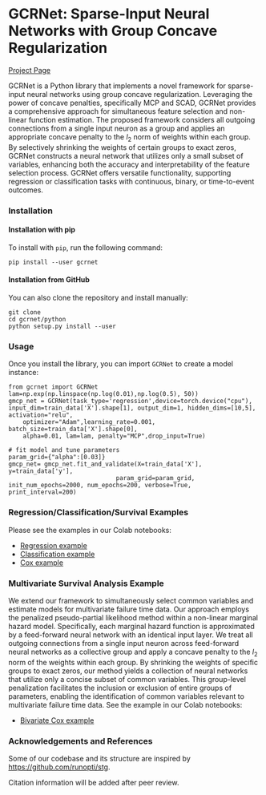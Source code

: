 # GCRNet: Sparse-Input Neural Networks with Group Concave Regularization

[Project Page](https://github.com/r08in/GCRNN)

GCRNet is a Python library that implements a novel framework for sparse-input neural networks using group concave regularization. Leveraging the power of concave penalties, specifically MCP and SCAD, GCRNet provides a comprehensive approach for simultaneous feature selection and non-linear function estimation. The proposed framework considers all outgoing connections from a single input neuron as a group and applies an appropriate concave penalty to the $l_2$ norm of weights within each group. By selectively shrinking the weights of certain groups to exact zeros, GCRNet constructs a neural network that utilizes only a small subset of variables, enhancing both the accuracy and interpretability of the feature selection process. GCRNet offers versatile functionality, supporting regression or classification tasks with continuous, binary, or time-to-event outcomes.

### Installation

#### Installation with pip

To install with `pip`, run the following command:
```
pip install --user gcrnet
```

#### Installation from GitHub

You can also clone the repository and install manually:
```
git clone 
cd gcrnet/python
python setup.py install --user
```

### Usage

Once you install the library, you can import `GCRNet` to create a model instance:
```
from gcrnet import GCRNet
lam=np.exp(np.linspace(np.log(0.01),np.log(0.5), 50))
gmcp_net = GCRNet(task_type='regression',device=torch.device("cpu"), input_dim=train_data['X'].shape[1], output_dim=1, hidden_dims=[10,5], activation="relu",
    optimizer="Adam",learning_rate=0.001, batch_size=train_data['X'].shape[0], 
    alpha=0.01, lam=lam, penalty="MCP",drop_input=True)

# fit model and tune parameters
param_grid={"alpha":[0.03]}
gmcp_net= gmcp_net.fit_and_validate(X=train_data['X'], y=train_data['y'], 
                              param_grid=param_grid, init_num_epochs=2000, num_epochs=200, verbose=True, print_interval=200)
```
### Regression/Classification/Survival Examples
Please see the examples in our Colab notebooks:

- [Regression example](https://colab.research.google.com/github/r08in/GCRNN/blob/main/python/examples/Regression-example.ipynb)
- [Classification example](https://colab.research.google.com/github/r08in/GCRNN/blob/main/python/examples/Classification-example.ipynb)
- [Cox example](https://colab.research.google.com/github/r08in/GCRNN/blob/main/python/examples/Cox-example.ipynb)

### Multivariate Survival Analysis Example
We extend our framework to simultaneously select common variables and estimate models for multivariate failure time data. Our approach employs the penalized pseudo-partial likelihood method within a non-linear marginal hazard model. Specifically, each marginal hazard function is approximated by a feed-forward neural network with an identical input layer. We treat all outgoing connections from a single input neuron across feed-forward neural networks as a collective group and apply a concave penalty to the  $l_2$  norm of the weights within each group. By shrinking the weights of specific groups to exact zeros, our method yields a collection of neural networks that utilize only a concise subset of common variables. This group-level penalization facilitates the inclusion or exclusion of entire groups of parameters, enabling the identification of common variables relevant to multivariate failure time data.
See the example in our Colab notebooks:
- [Bivariate Cox example](https://colab.research.google.com/github/r08in/GCRNN/blob/main/python/examples/Bivariate-Cox-example.ipynb)

### Acknowledgements and References

Some of our codebase and its structure are inspired by https://github.com/runopti/stg. 

Citation information will be added after peer review.
